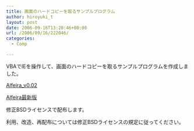 ```yaml
---
title: 画面のハードコピーを取るサンプルプログラム
author: hiroyuki_t
layout: post
date: 2006-09-16T13:20:46+00:00
url: /2006/09/16/222046/
categories:
  - Comp

---
```

<div class="section">
  <p>
    VBAでIEを操作して、画面のハードコピーを取るサンプルプログラムを作成しました。
  </p>
  
  <p>
  </p>
  
  <p>
    <a href="http://tflare.com/taki/comp/archive/Alfeira_v0.02.zip" target="_blank">Alfeira_v0.02</a>
  </p>
  
  <p>
    <a href="http://tflare.com/taki/comp/Alfeira.html" target="_blank">Alfeira最新版</a>
  </p>
  
  <p>
    修正BSDライセンスで配布します。
  </p>
  
  <p>
    利用、改造、再配布については修正BSDライセンスの規定に従ってください。
  </p>
</div>